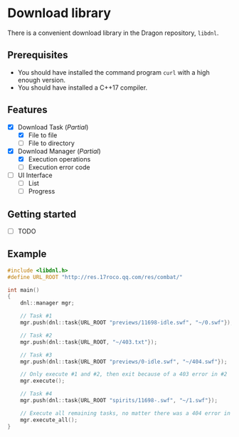 # Download library
There is a convenient download library in the Dragon repository, `libdnl`.

## Prerequisites
- You should have installed the command program `curl` with a high enough version.
- You should have installed a C++17 compiler.

## Features
- [x] Download Task (*Partial*)
    - [x] File to file
    - [ ] File to directory
- [x] Download Manager (*Partial*)
    - [x] Execution operations
    - [ ] Execution error code
- [ ] UI Interface
    - [ ] List
    - [ ] Progress

## Getting started
- [ ] TODO

## Example
```cpp
#include <libdnl.h>
#define URL_ROOT "http://res.17roco.qq.com/res/combat/"

int main()
{
    dnl::manager mgr;

    // Task #1
    mgr.push(dnl::task{URL_ROOT "previews/11698-idle.swf", "~/0.swf"});

    // Task #2
    mgr.push(dnl::task{URL_ROOT, "~/403.txt"});

    // Task #3
    mgr.push(dnl::task{URL_ROOT "previews/0-idle.swf", "~/404.swf"});

    // Only execute #1 and #2, then exit because of a 403 error in #2
    mgr.execute();

    // Task #4
    mgr.push(dnl::task{URL_ROOT "spirits/11698-.swf", "~/1.swf"});

    // Execute all remaining tasks, no matter there was a 404 error in #3
    mgr.execute_all();
}
```
